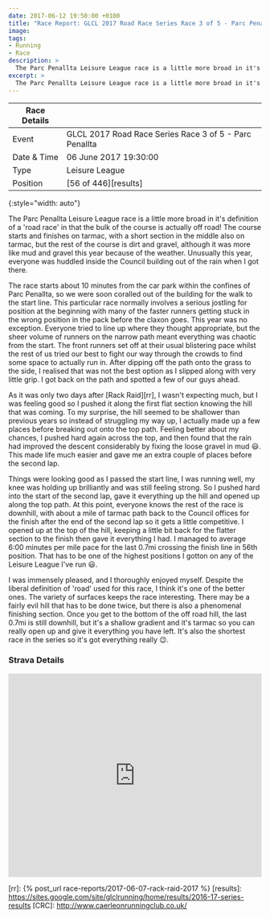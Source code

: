 ```yaml
---
date: 2017-06-12 19:50:00 +0100
title: "Race Report: GLCL 2017 Road Race Series Race 3 of 5 - Parc Penallta"
image: 
tags:
- Running
- Race
description: >
  The Parc Penallta Leisure League race is a little more broad in it's definition of a 'road race' in that the bulk of the course is actually off road! The course starts and finishes on tarmac, with a short section in the middle also on tarmac, but the rest of the course is dirt and gravel, although it was more like mud and gravel this year because of the weather. Unusually this year, everyone was huddled inside the Council building out of the rain when I got there.
excerpt: >
  The Parc Penallta Leisure League race is a little more broad in it's definition of a 'road race' in that the bulk of the course is actually off road! The course starts and finishes on tarmac, with a short section in the middle also on tarmac, but the rest of the course is dirt and gravel, although it was more like mud and gravel this year because of the weather. Unusually this year, everyone was huddled inside the Council building out of the rain when I got there.
---
```


| Race Details |                                                        |
|--------------|--------------------------------------------------------|
| Event        | GLCL 2017 Road Race Series Race 3 of 5 - Parc Penallta |
| Date & Time  | 06 June 2017 19:30:00                                  |
| Type         | Leisure League                                         |
| Position     | [56 of 446][results]                                   |
{:style="width: auto"}

The Parc Penallta Leisure League race is a little more broad in it's definition of a 'road race' in that the bulk of the course is actually off road! The course starts and finishes on tarmac, with a short section in the middle also on tarmac, but the rest of the course is dirt and gravel, although it was more like mud and gravel this year because of the weather. Unusually this year, everyone was huddled inside the Council building out of the rain when I got there.

The race starts about 10 minutes from the car park within the confines of Parc Penallta, so we were soon coralled out of the building for the walk to the start line. This particular race normally involves a serious jostling for position at the beginning with many of the faster runners getting stuck in the wrong position in the pack before the claxon goes. This year was no exception. Everyone tried to line up where they thought appropriate, but the sheer volume of runners on the narrow path meant everything was chaotic from the start. The front runners set off at their usual blistering pace whilst the rest of us tried our best to fight our way through the crowds to find some space to actually run in. After dipping off the path onto the grass to the side, I realised that was not the best option as I slipped along with very little grip. I got back on the path and spotted a few of our guys ahead.

As it was only two days after [Rack Raid][rr], I wasn't expecting much, but I was feeling good so I pushed it along the first flat section knowing the hill that was coming. To my surprise, the hill seemed to be shallower than previous years so instead of struggling my way up, I actually made up a few places before breaking out onto the top path. Feeling better about my chances, I pushed hard again across the top, and then found that the rain had improved the descent considerably by fixing the loose gravel in mud :smiley:. This made life much easier and gave me an extra couple of places before the second lap. 

Things were looking good as I passed the start line, I was running well, my knee was holding up brilliantly and was still feeling strong. So I pushed hard into the start of the second lap, gave it everything up the hill and opened up along the top path. At this point, everyone knows the rest of the race is downhill, with about a mile of tarmac path back to the Council offices for the finish after the end of the second lap so it gets a little competitive. I opened up at the top of the hill, keeping a little bit back for the flatter section to the finish then gave it everything I had. I managed to average 6:00 minutes per mile pace for the last 0.7mi crossing the finish line in 56th position. That has to be one of the highest positions I gotton on any of the Leisure League I've run :smiley:. 

I was immensely pleased, and I thoroughly enjoyed myself. Despite the liberal definition of 'road' used for this race, I think it's one of the better ones. The variety of surfaces keeps the race interesting. There may be a fairly evil hill that has to be done twice, but there is also a phenomenal finishing section. Once you get to the bottom of the off road hill, the last 0.7mi is still downhill, but it's a shallow gradient and it's tarmac so you can really open up and give it everything you have left. It's also the shortest race in the series so it's got everything really :wink:.

### Strava Details

<iframe height='405' width='100%' frameborder='0' allowtransparency='true' scrolling='no' 
  src='https://www.strava.com/activities/1024240051/embed/5cb756750bcfe1e778d7d33e7880f7ae4beeeeff'> </iframe>

[rr]: {% post_url race-reports/2017-06-07-rack-raid-2017 %}
[results]: https://sites.google.com/site/glclrunning/home/results/2016-17-series-results
[CRC]: http://www.caerleonrunningclub.co.uk/
